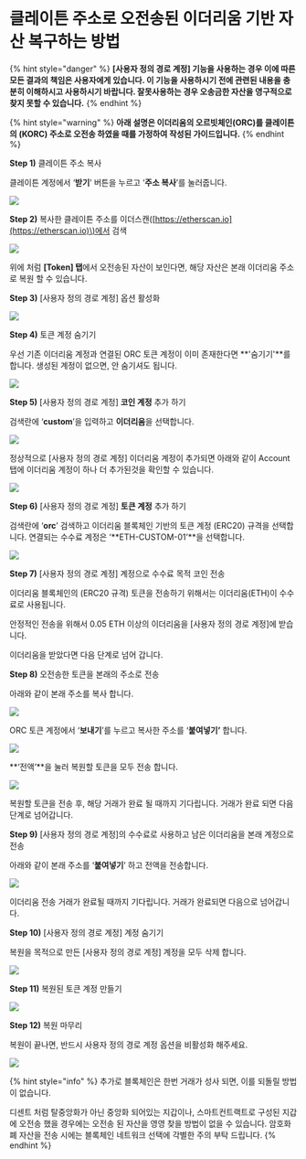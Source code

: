 # 클레이튼 주소로 오전송된 이더리움 기반 자산 복구하는 방법

{% hint style="danger" %}
**\[사용자 정의 경로 계정\] 기능을 사용하는 경우 이에 따른 모든 결과의 책임은 사용자에게 있습니다. 이 기능을 사용하시기 전에 관련된 내용을 충분히 이해하시고 사용하시기 바랍니다. 잘못사용하는 경우 오송금한 자산을 영구적으로 찾지 못할 수 있습니다.**
{% endhint %}

{% hint style="warning" %}
**아래 설명은 이더리움의 오르빗체인\(ORC\)를 클레이튼의 \(KORC\) 주소로 오전송 하였을 때를 가정하여 작성된 가이드입니다.** 
{% endhint %}

**Step 1\)** 클레이튼 주소 복사

클레이튼 계정에서 ‘**받기**’ 버튼을 누르고 ‘**주소 복사**’를 눌러줍니다.

![](https://cdn-images-1.medium.com/max/800/1*czMiNHCS56-nrWFh30xX4Q.png)

**Step 2\)** 복사한 클레이튼 주소를 이더스캔\([https://etherscan.io](https://etherscan.io)\)에서 검색

![](https://cdn-images-1.medium.com/max/800/1*TE9WkxWHAxhkGekB5dMVig.png)

위에 처럼 **\[Token\] 탭**에서 오전송된 자산이 보인다면, 해당 자산은 본래 이더리움 주소로 복원 할 수 있습니다.

**Step 3\)** \[사용자 정의 경로 계정\] 옵션 활성화

![](https://cdn-images-1.medium.com/max/800/1*HYmxDf23e44kq9OO55Napg.png)

**Step 4\)** 토큰 계정 숨기기

우선 기존 이더리움 계정과 연결된 ORC 토큰 계정이 이미 존재한다면 **'숨기기'**를 합니다. 생성된 계정이 없으면, 안 숨기셔도 됩니다.

![](https://cdn-images-1.medium.com/max/800/1*gaWKmhX2xPCZFJF9nco33A.png)

**Step 5\)** \[사용자 정의 경로 계정\] **코인 계정** 추가 하기

검색란에 ‘**custom**’을 입력하고 **이더리움**을 선택합니다.

![](https://cdn-images-1.medium.com/max/800/1*DedoXirW21DLQ9br6yuErw.png)

정상적으로 \[사용자 정의 경로 계정\] 이더리움 계정이 추가되면 아래와 같이 Account탭에 이더리움 계정이 하나 더 추가된것을 확인할 수 있습니다.

![](https://cdn-images-1.medium.com/max/800/1*27GKxqYKkB35lwMLJMiQ5A.png)

**Step 6\)** \[사용자 정의 경로 계정\] **토큰 계정** 추가 하기

검색란에 ‘**orc**’ 검색하고 이더리움 블록체인 기반의 토큰 계정 \(ERC20\) 규격을 선택합니다. 연결되는 수수료 계정은 ‘**ETH-CUSTOM-01’**을 선택합니다.

![](https://cdn-images-1.medium.com/max/800/1*buTm1Dl-tPUOGrs4xlzCPw.png)

**Step 7\)** \[사용자 정의 경로 계정\] 계정으로 수수료 목적 코인 전송

이더리움 블록체인의 \(ERC20 규격\) 토큰을 전송하기 위해서는 이더리움\(ETH\)이 수수료로 사용됩니다.

안정적인 전송을 위해서 0.05 ETH 이상의 이더리움을 \[사용자 정의 경로 계정\]에 받습니다.

이더리움을 받았다면 다음 단계로 넘어 갑니다.

**Step 8\)** 오전송한 토큰을 본래의 주소로 전송

아래와 같이 본래 주소를 복사 합니다.

![](https://cdn-images-1.medium.com/max/800/1*zXZpJ6QeVvkajJeK9NX__w.png)

ORC 토큰 계정에서 ‘**보내기**’를 누르고 복사한 주소를 ‘**붙여넣기’** 합니다.

![](https://cdn-images-1.medium.com/max/800/1*A0qhA0iFZ7nw3807Jn1NSg.png)

**‘전액’**을 눌러 복원할 토큰을 모두 전송 합니다.

![](https://cdn-images-1.medium.com/max/800/1*H8DLw5jFQ_DEstlQ7g-sag.png)

복원할 토큰을 전송 후, 해당 거래가 완료 될 때까지 기다립니다. 거래가 완료 되면 다음 단계로 넘어갑니다.

**Step 9\)** \[사용자 정의 경로 계정\]의 수수료로 사용하고 남은 이더리움을 본래 계정으로 전송

아래와 같이 본래 주소를 ‘**붙여넣기**’ 하고 전액을 전송합니다.

![](https://cdn-images-1.medium.com/max/800/1*cxoFh8fXyL0KRtBxFx_z-g.png)

이더리움 전송 거래가 완료될 때까지 기다립니다. 거래가 완료되면 다음으로 넘어갑니다.

**Step 10\)** \[사용자 정의 경로 계정\] 계정 숨기기

복원을 목적으로 만든 \[사용자 정의 경로 계정\] 계정을 모두 삭제 합니다. 

![](https://cdn-images-1.medium.com/max/800/1*1hsMREm591WM57Lbhpr5EQ.png)

**Step 11\)** 복원된 토큰 계정 만들기

![](https://cdn-images-1.medium.com/max/800/1*6yzLp0MSvceaBBdNXr-tRg.png)

**Step 12\)** 복원 마무리

복원이 끝나면, 반드시 사용자 정의 경로 계정 옵션을 비활성화 해주세요.

![](https://cdn-images-1.medium.com/max/800/1*pGt0yyeEYxIN-tjTJeD0wg.png)

{% hint style="info" %}
추가로 블록체인은 한번 거래가 성사 되면, 이를 되돌릴 방법이 없습니다.

디센트 처럼 탈중앙화가 아닌 중앙화 되어있는 지갑이나, 스마트컨트랙트로 구성된 지갑에 오전송 했을 경우에는 오전송 된 자산을 영영 찾을 방법이 없을 수 있습니다. 암호화폐 자산을 전송 시에는 블록체인 네트워크 선택에 각별한 주의 부탁 드립니다.
{% endhint %}

